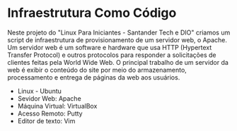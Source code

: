 # Infraestrutura Como Código

Neste projeto do "Linux Para Iniciantes - Santander Tech e DIO" criamos um script de infraestrutura de provisionamento de um servidor web, o Apache.
Um servidor web é um software e hardware que usa HTTP (Hypertext Transfer Protocol) e outros protocolos para responder a solicitações de clientes feitas pela World Wide Web. O principal trabalho de um servidor da web é exibir o conteúdo do site por meio do armazenamento, processamento e entrega de páginas da web aos usuários.

- Linux - Ubuntu
- Sevidor Web: Apache
- Máquina Virtual: VirtualBox
- Acesso Remoto: Putty
- Editor de texto: Vim
